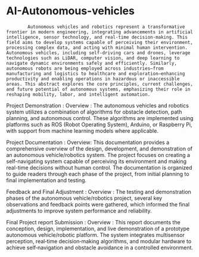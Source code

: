 # AI-Autonomous-vehicles

            Autonomous vehicles and robotics represent a transformative frontier in modern engineering, integrating advancements in artificial intelligence, sensor technology, and real-time decision-making. This field aims to develop systems capable of perceiving their environment, processing complex data, and acting with minimal human intervention. Autonomous vehicles, including self-driving cars and drones, leverage technologies such as LiDAR, computer vision, and deep learning to navigate dynamic environments safely and efficiently. Similarly, autonomous robots are being employed across industries—from manufacturing and logistics to healthcare and exploration—enhancing productivity and enabling operations in hazardous or inaccessible areas. This abstract explores the core principles, current challenges, and future potential of autonomous systems, emphasizing their role in reshaping mobility, labor, and intelligent automation.

Project Demonstration : 
          Overview : 
                       The autonomous vehicles and robotics system utilizes a combination of algorithms for obstacle detection, path planning, and autonomous control. These algorithms are implemented using platforms such as ROS (Robot Operating System), Arduino, or Raspberry Pi, with support from machine learning models where applicable.

Project Documentation : 
        Overview:
                    This documentation provides a comprehensive overview of the design, development, and demonstration of an autonomous vehicle/robotics system. The project focuses on creating a self-navigating system capable of perceiving its environment and making real-time decisions without human control. The documentation is organized to guide readers through each phase of the project, from initial planning to final implementation and testing.

Feedback and Final Adjustment : 
          Overview : 
                     The testing and demonstration phases of the autonomous vehicle/robotics project, several key observations and feedback points were gathered, which informed the final adjustments to improve system performance and reliability.

Final Project report Submission : 
           Overview : 
                    This report documents the conception, design, implementation, and live demonstration of a prototype autonomous vehicle/robotic platform. The system integrates multisensor perception, real‑time decision‑making algorithms, and modular hardware to achieve self‑navigation and obstacle avoidance in a controlled environment.
